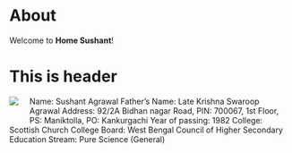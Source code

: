 # About

Welcome to **Home Sushant**!
<h1>This is header</h1>
<img src='/static/images/sush.jpg' style='float:left; margin-right:20px;margin-bottom:20px;'></img>
Name: Sushant Agrawal
Father’s Name: Late Krishna Swaroop Agrawal
Address: 92/2A Bidhan nagar Road, PIN: 700067, 1st Floor, PS: Maniktolla, PO: Kankurgachi
Year of passing: 1982
College: Scottish Church College
Board: West Bengal Council of Higher Secondary Education
Stream: Pure Science (General)
